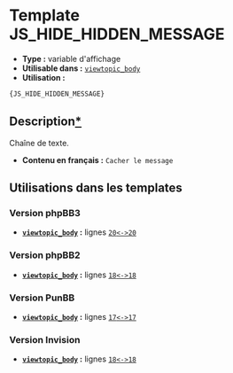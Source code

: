 # Template JS_HIDE_HIDDEN_MESSAGE
* __Type :__ variable d'affichage
* __Utilisable dans :__ [`viewtopic_body`](../tpl/viewtopic_body.md#readme)
* __Utilisation :__

```html
{JS_HIDE_HIDDEN_MESSAGE}
```

## Description[*](https://fa-tvars.appspot.com/var/JS_HIDE_HIDDEN_MESSAGE)
Chaîne de texte.

* __Contenu en français :__ `Cacher le message`

## Utilisations dans les templates

### Version phpBB3
* __[`viewtopic_body`](../tpl/viewtopic_body.md#readme) :__ lignes [`20`](../src/prosilver/viewtopic_body.tpl#L20)[`<->`](../src/prosilver/viewtopic_body.tpl#L20-L20)[`20`](../src/prosilver/viewtopic_body.tpl#L20)

### Version phpBB2
* __[`viewtopic_body`](../tpl/viewtopic_body.md#readme) :__ lignes [`18`](../src/subsilver/viewtopic_body.tpl#L18)[`<->`](../src/subsilver/viewtopic_body.tpl#L18-L18)[`18`](../src/subsilver/viewtopic_body.tpl#L18)

### Version PunBB
* __[`viewtopic_body`](../tpl/viewtopic_body.md#readme) :__ lignes [`17`](../src/punbb/viewtopic_body.tpl#L17)[`<->`](../src/punbb/viewtopic_body.tpl#L17-L17)[`17`](../src/punbb/viewtopic_body.tpl#L17)

### Version Invision
* __[`viewtopic_body`](../tpl/viewtopic_body.md#readme) :__ lignes [`18`](../src/invision/viewtopic_body.tpl#L18)[`<->`](../src/invision/viewtopic_body.tpl#L18-L18)[`18`](../src/invision/viewtopic_body.tpl#L18)

